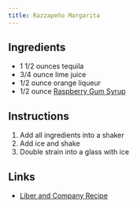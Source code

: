 ```yaml
---
title: Razzapeño Margarita
---
```


## Ingredients

* 1 1/2 ounces tequila
* 3/4 ounce lime juice
* 1/2 ounce orange liqueur
* 1/2 ounce [Raspberry Gum Syrup](https://www.liberandcompany.com/products/raspberry-gum-syrup)

## Instructions

1. Add all ingredients into a shaker
1. Add ice and shake
1. Double strain into a glass with ice

## Links

* [Liber and Company Recipe](https://www.liberandcompany.com/products/razzapeno-margarita)
